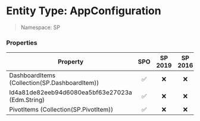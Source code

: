 # Entity Type: AppConfiguration

> Namespace: SP

### Properties

Property | SPO | SP 2019 | SP 2016 | SP 2013
----------|:---:|:-------:|:-------:|:-------:
DashboardItems (Collection(SP.DashboardItem)) | ✅ | ❌ | ❌ | ❌
Id4a81de82eeb94d6080ea5bf63e27023a (Edm.String) | ✅ | ❌ | ❌ | ❌
PivotItems (Collection(SP.PivotItem)) | ✅ | ❌ | ❌ | ❌